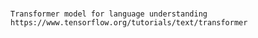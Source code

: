 #
```
Transformer model for language understanding
https://www.tensorflow.org/tutorials/text/transformer
```
```

```

